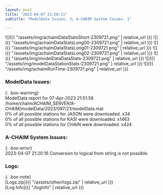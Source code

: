 ```yaml
---
layout: post
title: "2023-04-07 21:50:11"
subtitle: "ModelData Issues: 3; A-CHAIM System Issues: 1"

---
```


![]({{ "/assets/img/achaimDataStatsShort-2309721.png" | relative_url }})
![]({{ "/assets/img/achaimDataStatsLong00-2309721.png" | relative_url }})
![]({{ "/assets/img/achaimDataStatsLong01-2309721.png" | relative_url }})
![]({{ "/assets/img/achaimDataStatsLong02-2309721.png" | relative_url }})
![]({{ "/assets/img/modelDataDataStats-2309721.png" | relative_url }})
![]({{ "/assets/img/modelDataStationStats-2309721.png" | relative_url }})
![]({{ "/assets/img/achaimRunTime-2309721.png" | relative_url }})


### ModelData Issues:  
  
{: .box-warning}  
 ModelData report for 07-Apr-2023 21:51:58   
 /home/chaim/ACHAIM_SERVER/A-CHAIM/modelData/2023/097/21/modelData.mat   
 0% of all possible stations for JASON were downloaded. x34   
 0% of all possible stations for KASI were downloaded. x1463   
 0% of all possible stations for CHAIN were downloaded. x424   
  
### A-CHAIM System Issues:  
  
{: .box-error}  
2023-04-07 21:20:16 Conversion to logical from string is not possible.  

### Logs:  
  
{: .box-note}  
[Logs.zip]({{ "/assets/other/logs.zip" | relative_url }})  
[Log Info]({{ "/logInfo" | relative_url }})  
